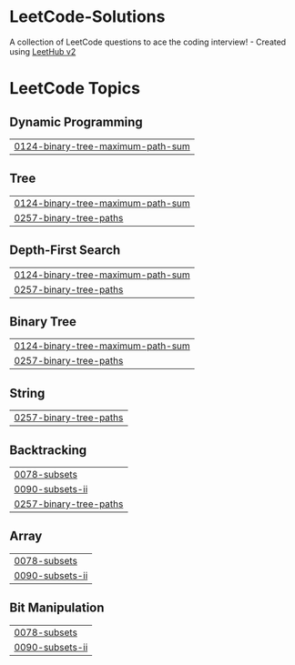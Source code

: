 # LeetCode-Solutions
A collection of LeetCode questions to ace the coding interview! - Created using [LeetHub v2](https://github.com/arunbhardwaj/LeetHub-2.0)

<!---LeetCode Topics Start-->
# LeetCode Topics
## Dynamic Programming
|  |
| ------- |
| [0124-binary-tree-maximum-path-sum](https://github.com/Keen2Kode/LeetCode-Solutions/tree/master/0124-binary-tree-maximum-path-sum) |
## Tree
|  |
| ------- |
| [0124-binary-tree-maximum-path-sum](https://github.com/Keen2Kode/LeetCode-Solutions/tree/master/0124-binary-tree-maximum-path-sum) |
| [0257-binary-tree-paths](https://github.com/Keen2Kode/LeetCode-Solutions/tree/master/0257-binary-tree-paths) |
## Depth-First Search
|  |
| ------- |
| [0124-binary-tree-maximum-path-sum](https://github.com/Keen2Kode/LeetCode-Solutions/tree/master/0124-binary-tree-maximum-path-sum) |
| [0257-binary-tree-paths](https://github.com/Keen2Kode/LeetCode-Solutions/tree/master/0257-binary-tree-paths) |
## Binary Tree
|  |
| ------- |
| [0124-binary-tree-maximum-path-sum](https://github.com/Keen2Kode/LeetCode-Solutions/tree/master/0124-binary-tree-maximum-path-sum) |
| [0257-binary-tree-paths](https://github.com/Keen2Kode/LeetCode-Solutions/tree/master/0257-binary-tree-paths) |
## String
|  |
| ------- |
| [0257-binary-tree-paths](https://github.com/Keen2Kode/LeetCode-Solutions/tree/master/0257-binary-tree-paths) |
## Backtracking
|  |
| ------- |
| [0078-subsets](https://github.com/Keen2Kode/LeetCode-Solutions/tree/master/0078-subsets) |
| [0090-subsets-ii](https://github.com/Keen2Kode/LeetCode-Solutions/tree/master/0090-subsets-ii) |
| [0257-binary-tree-paths](https://github.com/Keen2Kode/LeetCode-Solutions/tree/master/0257-binary-tree-paths) |
## Array
|  |
| ------- |
| [0078-subsets](https://github.com/Keen2Kode/LeetCode-Solutions/tree/master/0078-subsets) |
| [0090-subsets-ii](https://github.com/Keen2Kode/LeetCode-Solutions/tree/master/0090-subsets-ii) |
## Bit Manipulation
|  |
| ------- |
| [0078-subsets](https://github.com/Keen2Kode/LeetCode-Solutions/tree/master/0078-subsets) |
| [0090-subsets-ii](https://github.com/Keen2Kode/LeetCode-Solutions/tree/master/0090-subsets-ii) |
<!---LeetCode Topics End-->